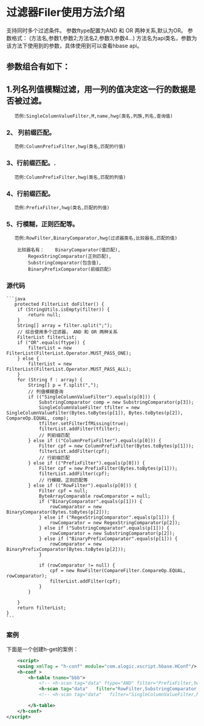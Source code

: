 过滤器Filer使用方法介绍
========

 支持同时多个过滤条件。
 参数ftype配置为AND 和 OR 两种关系,默认为OR。
 参数格式：
 (方法名,参数1,参数2;方法名2,参数3,参数4...)
 方法名为api类名，参数为该方法下使用到的参数，具体使用到可以查看hbase api。
 
## 参数组合有如下：

 ## 1.列名列值模糊过滤，用一列的值决定这一行的数据是否被过滤。
 
       范例:SingleColumnValueFilter,M,name,hwg(类名,列族,列名,查询值)
       

### 2、 列前缀匹配。

       范例:ColumnPrefixFilter,hwg(类名,匹配的行值)
       


### 3、行前缀匹配。.

       范例:ColumnPrefixFilter,hwg(类名,匹配的列值)
       

   
### 4、行前缀匹配。

       范例:PrefixFilter,hwg(类名,匹配的列值)
       
### 5、行模糊，正则匹配等。

       范例:RowFilter,BinaryComparator,hwg(过滤器类名,比较器名,匹配的值)   
       
        比较器名有：    BinaryComparator(值匹配),
 		 	RegexStringComparator(正则匹配),
  		 	SubstringComparator(包含值),
 			BinaryPrefixComparator(前缀匹配)
 		
 ### 源代码	
 	```java
 	   protected FilterList doFilter() {
        if (StringUtils.isEmpty(filter)) {
            return null;
        }
        String[] array = filter.split(";");
        // 综合使用多个过滤器， AND 和 OR 两种关系
        FilterList filterList;
        if ("OR".equals(ftype)) {
            filterList = new FilterList(FilterList.Operator.MUST_PASS_ONE);
        } else {
            filterList = new FilterList(FilterList.Operator.MUST_PASS_ALL);
        }
        for (String f : array) {
            String[] p = f.split(",");
            // 列值模糊查询
            if (("SingleColumnValueFilter").equals(p[0])) {
                SubstringComparator comp = new SubstringComparator(p[3]);
                SingleColumnValueFilter tfilter = new SingleColumnValueFilter(Bytes.toBytes(p[1]), Bytes.toBytes(p[2]), CompareOp.EQUAL, comp);
                tfilter.setFilterIfMissing(true);
                filterList.addFilter(tfilter);
                // 列前缀匹配
            } else if (("ColumnPrefixFilter").equals(p[0])) {
                Filter cpf = new ColumnPrefixFilter(Bytes.toBytes(p[1]));
                filterList.addFilter(cpf);
                // 行前缀匹配
            } else if (("PrefixFilter").equals(p[0])) {
                Filter cpf = new PrefixFilter(Bytes.toBytes(p[1]));
                filterList.addFilter(cpf);
                // 行模糊，正则匹配等
            } else if (("RowFilter").equals(p[0])) {
                Filter cpf = null;
                ByteArrayComparable rowComparator = null;
                if ("BinaryComparator".equals(p[1])) {
                    rowComparator = new BinaryComparator(Bytes.toBytes(p[2]));
                } else if ("RegexStringComparator".equals(p[1])) {
                    rowComparator = new RegexStringComparator(p[2]);
                } else if ("SubstringComparator".equals(p[1])) {
                    rowComparator = new SubstringComparator(p[2]);
                } else if ("BinaryPrefixComparator".equals(p[1])) {
                    rowComparator = new BinaryPrefixComparator(Bytes.toBytes(p[2]));
                }

                if (rowComparator != null) {
                    cpf = new RowFilter(CompareFilter.CompareOp.EQUAL, rowComparator);
                    filterList.addFilter(cpf);
                }
            }

        }
        return filterList;
    }
 	```		
 
### 案例

下面是一个创建h-get的案例：

```xml
	<script>
	<using xmlTag = "h-conf" module="com.alogic.xscript.hbase.HConf"/>
	<h-conf >
		<h-table tname="bbb">
			<!-- <h-scan tag="data" ftype="AND" filter="PrefixFilter,hw;SingleColumnValueFilter,M,money,0" /> -->
			<h-scan tag="data"   filter="RowFilter,SubstringComparator,hw" />
			<!-- <h-scan tag="data"   filter="SingleColumnValueFilter,M,money,0" /> -->

		</h-table>
	</h-conf>
</script>
```
